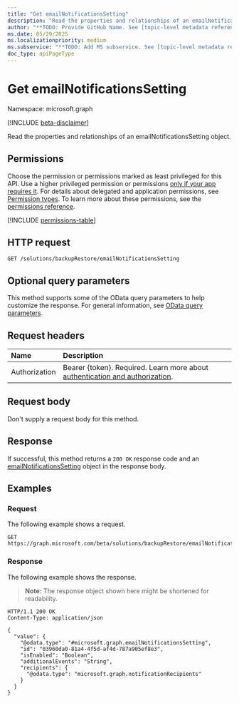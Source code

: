 ```yaml
---
title: "Get emailNotificationsSetting"
description: "Read the properties and relationships of an emailNotificationsSetting object."
author: "**TODO: Provide GitHub Name. See [topic-level metadata reference](https://eng.ms/docs/products/microsoft-graph-service/microsoft-graph/document-apis/metadata)**"
ms.date: 05/29/2025
ms.localizationpriority: medium
ms.subservice: "**TODO: Add MS subservice. See [topic-level metadata reference](https://eng.ms/docs/products/microsoft-graph-service/microsoft-graph/document-apis/metadata)**"
doc_type: apiPageType
---
```


# Get emailNotificationsSetting

Namespace: microsoft.graph

[!INCLUDE [beta-disclaimer](../../includes/beta-disclaimer.md)]

Read the properties and relationships of an emailNotificationsSetting object.

## Permissions

Choose the permission or permissions marked as least privileged for this API. Use a higher privileged permission or permissions [only if your app requires it](/graph/permissions-overview#best-practices-for-using-microsoft-graph-permissions). For details about delegated and application permissions, see [Permission types](/graph/permissions-overview#permission-types). To learn more about these permissions, see the [permissions reference](/graph/permissions-reference).

<!-- {
  "blockType": "permissions",
  "name": "emailnotificationssetting-get-permissions"
}
-->
[!INCLUDE [permissions-table](../includes/permissions/emailnotificationssetting-get-permissions.md)]

## HTTP request

<!-- {
  "blockType": "ignored"
}
-->
``` http
GET /solutions/backupRestore/emailNotificationsSetting
```

## Optional query parameters

This method supports some of the OData query parameters to help customize the response. For general information, see [OData query parameters](/graph/query-parameters).

## Request headers

|Name|Description|
|:---|:---|
|Authorization|Bearer {token}. Required. Learn more about [authentication and authorization](/graph/auth/auth-concepts).|

## Request body

Don't supply a request body for this method.

## Response

If successful, this method returns a `200 OK` response code and an [emailNotificationsSetting](../resources/emailnotificationssetting.md) object in the response body.

## Examples

### Request

The following example shows a request.
<!-- {
  "blockType": "request",
  "name": "get_emailnotificationssetting"
}
-->
``` http
GET https://graph.microsoft.com/beta/solutions/backupRestore/emailNotificationsSetting
```


### Response

The following example shows the response.
>**Note:** The response object shown here might be shortened for readability.
<!-- {
  "blockType": "response",
  "truncated": true,
  "@odata.type": "microsoft.graph.emailNotificationsSetting"
}
-->
``` http
HTTP/1.1 200 OK
Content-Type: application/json

{
  "value": {
    "@odata.type": "#microsoft.graph.emailNotificationsSetting",
    "id": "03960da0-81a4-4f5d-af4d-787a905ef8e3",
    "isEnabled": "Boolean",
    "additionalEvents": "String",
    "recipients": {
      "@odata.type": "microsoft.graph.notificationRecipients"
    }
  }
}
```


